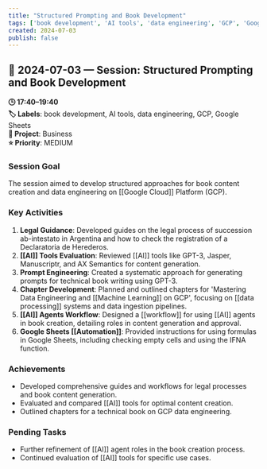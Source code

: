 ```yaml
---
title: "Structured Prompting and Book Development"
tags: ['book development', 'AI tools', 'data engineering', 'GCP', 'Google Sheets']
created: 2024-07-03
publish: false
---
```


## 📅 2024-07-03 — Session: Structured Prompting and Book Development

**🕒 17:40–19:40**  
**🏷️ Labels**: book development, AI tools, data engineering, GCP, Google Sheets  
**📂 Project**: Business  
**⭐ Priority**: MEDIUM  


### Session Goal
The session aimed to develop structured approaches for book content creation and data engineering on [[Google Cloud]] Platform (GCP).

### Key Activities
1. **Legal Guidance**: Developed guides on the legal process of succession ab-intestato in Argentina and how to check the registration of a Declaratoria de Herederos.
2. **[[AI]] Tools Evaluation**: Reviewed [[AI]] tools like GPT-3, Jasper, Manuscriptr, and AX Semantics for content generation.
3. **Prompt Engineering**: Created a systematic approach for generating prompts for technical book writing using GPT-3.
4. **Chapter Development**: Planned and outlined chapters for 'Mastering Data Engineering and [[Machine Learning]] on GCP', focusing on [[data processing]] systems and data ingestion pipelines.
5. **[[AI]] Agents Workflow**: Designed a [[workflow]] for using [[AI]] agents in book creation, detailing roles in content generation and approval.
6. **Google Sheets [[Automation]]**: Provided instructions for using formulas in Google Sheets, including checking empty cells and using the IFNA function.

### Achievements
- Developed comprehensive guides and workflows for legal processes and book content generation.
- Evaluated and compared [[AI]] tools for optimal content creation.
- Outlined chapters for a technical book on GCP data engineering.

### Pending Tasks
- Further refinement of [[AI]] agent roles in the book creation process.
- Continued evaluation of [[AI]] tools for specific use cases.
